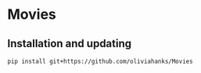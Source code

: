 # Movies


Installation and updating
-------------------------

    pip install git+https://github.com/oliviahanks/Movies
